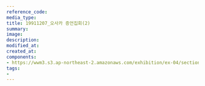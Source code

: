```yaml
---
reference_code:
media_type:
title: 19911207_오사카 증언집회(2)
summary:
image:
description:
modified_at:
created_at:
components:
- https://wwm3.s3.ap-northeast-2.amazonaws.com/exhibition/ex-04/section-03/박물관/19911207_오사카+증언집회(2).jpg
tags:
-
---
```

